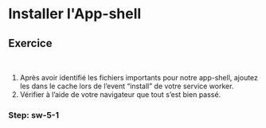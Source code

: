<!-- .slide: class="exercice fire-bg-pink fire-specific-slide" data-background="css/theme/legacy/images/background_pink.png" -->

# Installer l'App-shell

## Exercice

<br>

1. Après avoir identifié les fichiers importants pour notre app-shell, ajoutez les dans le cache lors de l’event “install” de votre service worker.
2. Vérifier à l’aide de votre navigateur que tout s’est bien passé.

### Step: sw-5-1

